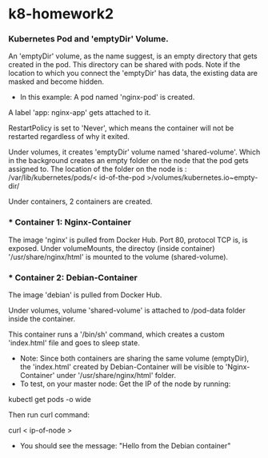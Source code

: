 # k8-homework2

### Kubernetes Pod and 'emptyDir' Volume.

An 'emptyDir' volume, as the name suggest, is an empty directory that gets created in the pod. This directory can be shared with pods. Note if the location to which you connect the 'emptyDir' has data, the existing data are masked and become hidden.
* In this example:
A pod named 'nginx-pod' is created.

A label 'app: nginx-app' gets attached to it.

RestartPolicy is set to 'Never', which means the container will not be restarted regardless of why it exited.

Under volumes, it creates 'emptyDir' volume named 'shared-volume'. Which in the background creates an empty folder on the node that the pod gets assigned to. The location of the folder on the node is : /var/lib/kubernetes/pods/< id-of-the-pod >/volumes/kubernetes.io~empty-dir/

Under containers, 2 containers are created.


### * Container 1: Nginx-Container
The image 'nginx' is pulled from Docker Hub.
Port 80, protocol TCP is, is exposed.
Under volumeMounts, the directoy (inside container) '/usr/share/nginx/html' is mounted to the volume (shared-volume).
### * Container 2: Debian-Container
The image 'debian' is pulled from Docker Hub.

Under volumes, volume 'shared-volume' is attached to /pod-data folder inside the container.

This container runs a '/bin/sh' command, which creates a custom 'index.html' file and goes to sleep state.

* Note: Since both containers are sharing the same volume (emptyDir), the 'index.html' created by Debian-Container will be visible to 'Nginx-Container' under '/usr/share/nginx/html' folder.
* To test, on your master node:
Get the IP of the node by running:

kubectl get pods -o wide

Then run curl command:

curl < ip-of-node >

* You should see the message: "Hello from the Debian container"
